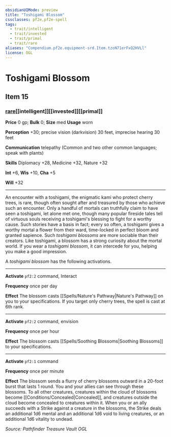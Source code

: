 ```yaml
---
obsidianUIMode: preview
title: "Toshigami Blossom"
cssclasses: pf2e,pf2e-spell
tags:
  - trait/intelligent
  - trait/invested
  - trait/primal
  - trait/rare
aliases: "Compendium.pf2e.equipment-srd.Item.tzoN71erFxQ2HVLl"
license: OGL
---
```

# Toshigami Blossom
## Item 15
### [rare](rare "Rare Rarity Trait")[[intelligent]][[invested]][[primal]]


**Price** 0 gp; 
**Bulk** 0; **Size** med
**Usage** worn

**Perception** +30; precise vision (darkvision) 30 feet, imprecise hearing 30 feet

**Communication** telepathy (Common and two other common languages; speak with plants)

**Skills** Diplomacy +28, Medicine +32, Nature +32

**Int** +6, **Wis** +10, **Cha** +5

**Will** +32

* * *

An encounter with a toshigami, the enigmatic kami who protect cherry trees, is rare, though often sought after and treasured by those who achieve such an encounter. Only a handful of mortals can truthfully claim to have seen a toshigami, let alone met one, though many popular fireside tales tell of virtuous souls receiving a toshigami's blessing to fight for a worthy cause. Such stories have a basis in fact; every so often, a toshigami gives a worthy mortal a flower from their ward, time-locked in perfect bloom and granted sapience. Such _toshigami blossoms_ are more sociable than their creators. Like toshigami, a blossom has a strong curiosity about the mortal world. If you wear a _toshigami blossom_, it can intercede for you, helping you make a good impression.

A _toshigami blossom_ has the following activations.

* * *

**Activate** `pf2:2` command, Interact

**Frequency** once per day

**Effect** The blossom casts [[Spells/Nature's Pathway|Nature's Pathway]] on you to your specifications. If you target only cherry trees, the spell is cast at 6th rank.

* * *

**Activate** `pf2:2` command, envision

**Frequency** once per hour

**Effect** The blossom casts [[Spells/Soothing Blossoms|Soothing Blossoms]] to your specifications.

* * *

**Activate** `pf2:1` command

**Frequency** once per minute

**Effect** The blossom sends a flurry of cherry blossoms outward in a 20-foot burst that lasts 1 round. You and your allies can see through these blossoms. To all other creatures, creatures within the cloud of blossoms become [[Conditions/Concealed|Concealed]], and creatures outside the cloud become concealed to creatures within it. When you or an ally succeeds with a Strike against a creature in the blossoms, the Strike deals an additional 1d6 mental and an additional 1d6 void to living creatures, or an additional 1d6 vitality to undead.

*Source: Pathfinder Treasure Vault*
*OGL*
